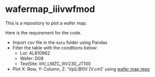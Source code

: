 # wafermap_iiivwfmod

This is a repository to plot a wafer map.

Here is the requirement for the code.
- Import csv file in the `data` folder using Pandas
- Filter the table with the conditions below:  
  - Lot: AL810962
  - Wafer: D08
  - TestSite: IIIV_LMZC_IIIV230_JT100
- Plot X: Row, Y: Column, Z: 'VpiL@0V [V.cm]' using [wafer map repo](https://github.com/dougthor42/wafer_map)
